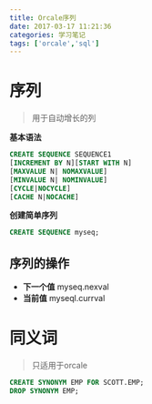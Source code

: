 ```yaml
---
title: Orcale序列
date: 2017-03-17 11:21:36
categories: 学习笔记
tags: ['orcale','sql']
---
```


# 序列
>用于自动增长的列

**基本语法**
```sql
CREATE SEQUENCE SEQUENCE1
[INCREMENT BY N][START WITH N]
[MAXVALUE N| NOMAXVALUE]
[MINVALUE N| NOMINVALUE]
[CYCLE|NOCYCLE]
[CACHE N|NOCACHE]
```

**创建简单序列**
```sql
CREATE SEQUENCE myseq;
```

## 序列的操作
- **下一个值** myseq.nexval
- **当前值** myseql.currval

# 同义词
> 只适用于orcale

```sql
CREATE SYNONYM EMP FOR SCOTT.EMP;
DROP SYNONYM EMP;
```
